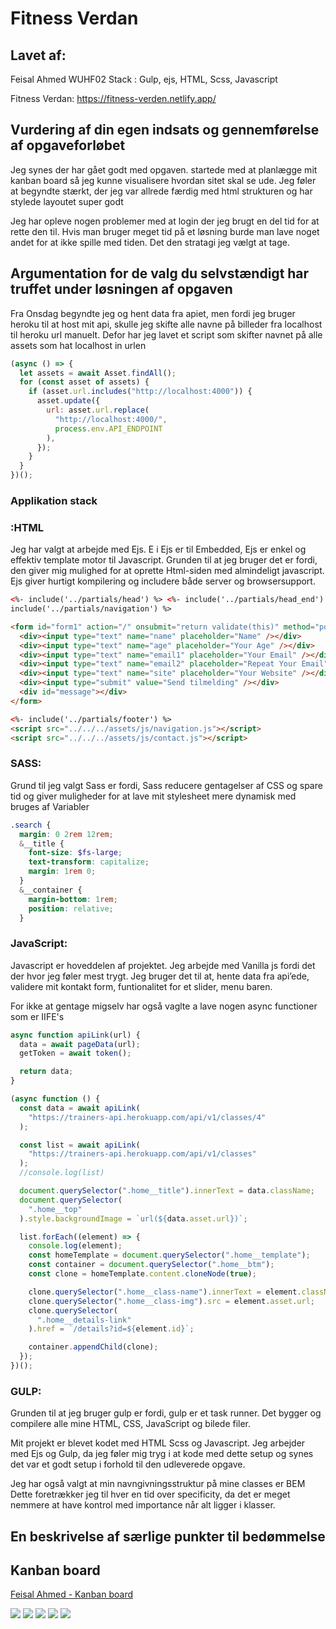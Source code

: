 # Fitness Verdan

## Lavet af:

Feisal Ahmed WUHF02
Stack : Gulp, ejs, HTML, Scss, Javascript

Fitness Verdan: https://fitness-verden.netlify.app/

## Vurdering af din egen indsats og gennemførelse af opgaveforløbet

Jeg synes der har gået godt med opgaven. startede med at planlægge mit kanban
board så jeg kunne visualisere hvordan sitet skal se ude. Jeg føler at begyndte stærkt, der jeg
var allrede færdig med html strukturen og har stylede layoutet super godt

Jeg har opleve nogen problemer med at login der
jeg brugt en del tid for at rette den til.
Hvis man bruger meget tid på et løsning burde man lave noget andet for at ikke
spille med tiden. Det den stratagi jeg vælgt at tage.

## Argumentation for de valg du selvstændigt har truffet under løsningen af opgaven

Fra Onsdag begyndte jeg og hent data fra apiet, men fordi jeg bruger heroku til
at host mit api, skulle jeg skifte alle navne på billeder fra localhost til
heroku url manuelt. Defor har jeg lavet et script som skifter navnet på alle assets som hat
localhost in urlen

```javascript
(async () => {
  let assets = await Asset.findAll();
  for (const asset of assets) {
    if (asset.url.includes("http://localhost:4000")) {
      asset.update({
        url: asset.url.replace(
          "http://localhost:4000/",
          process.env.API_ENDPOINT
        ),
      });
    }
  }
})();
```

### Applikation stack

### :HTML

Jeg har valgt at arbejde med Ejs. E i Ejs er til Embedded, Ejs er enkel og effektiv template motor til Javascript. Grunden til at jeg bruger det er fordi, den giver mig mulighed for at oprette Html-siden med almindeligt javascript. Ejs giver hurtigt kompilering og includere både server og browsersupport.

```html
<%- include('../partials/head') %> <%- include('../partials/head_end') %> <%-
include('../partials/navigation') %>

<form id="form1" action="/" onsubmit="return validate(this)" method="post">
  <div><input type="text" name="name" placeholder="Name" /></div>
  <div><input type="text" name="age" placeholder="Your Age" /></div>
  <div><input type="text" name="email1" placeholder="Your Email" /></div>
  <div><input type="text" name="email2" placeholder="Repeat Your Email" /></div>
  <div><input type="text" name="site" placeholder="Your Website" /></div>
  <div><input type="submit" value="Send tilmelding" /></div>
  <div id="message"></div>
</form>

<%- include('../partials/footer') %>
<script src="../../../assets/js/navigation.js"></script>
<script src="../../../assets/js/contact.js"></script>
```

### SASS:

Grund til jeg valgt Sass er fordi, Sass reducere gentagelser af CSS og spare tid og giver muligheder for at lave mit stylesheet mere dynamisk med bruges af Variabler

```scss
.search {
  margin: 0 2rem 12rem;
  &__title {
    font-size: $fs-large;
    text-transform: capitalize;
    margin: 1rem 0;
  }
  &__container {
    margin-bottom: 1rem;
    position: relative;
  }
```

### JavaScript:

Javascript er hoveddelen af projektet. Jeg arbejde med Vanilla js fordi det der
hvor jeg føler mest trygt. Jeg bruger det til at, hente data fra api’ede,
validere mit kontakt form, funtionalitet for et slider, menu baren.

For ikke at gentage migselv har også vaglte a lave nogen async functioner som er
IIFE's

```javascript
async function apiLink(url) {
  data = await pageData(url);
  getToken = await token();

  return data;
}
```

```javascript
(async function () {
  const data = await apiLink(
    "https://trainers-api.herokuapp.com/api/v1/classes/4"
  );

  const list = await apiLink(
    "https://trainers-api.herokuapp.com/api/v1/classes"
  );
  //console.log(list)

  document.querySelector(".home__title").innerText = data.className;
  document.querySelector(
    ".home__top"
  ).style.backgroundImage = `url(${data.asset.url})`;

  list.forEach((element) => {
    console.log(element);
    const homeTemplate = document.querySelector(".home__template");
    const container = document.querySelector(".home__btm");
    const clone = homeTemplate.content.cloneNode(true);

    clone.querySelector(".home__class-name").innerText = element.className;
    clone.querySelector(".home__class-img").src = element.asset.url;
    clone.querySelector(
      ".home__details-link"
    ).href = `/details?id=${element.id}`;

    container.appendChild(clone);
  });
})();
```

### GULP:

Grunden til at jeg bruger gulp er fordi, gulp er et task runner. Det bygger og
compilere alle mine HTML, CSS, JavaScript og bilede filer.

Mit projekt er blevet kodet med HTML Scss og Javascript. Jeg arbejder med Ejs og Gulp, da jeg føler mig tryg i at kode med dette setup og synes det var et godt setup i forhold til den udleverede opgave.

Jeg har også valgt at min navngivningsstruktur på mine classes er BEM Dette foretrækker jeg til hver en tid over specificity, da det er meget nemmere at have kontrol med importance når alt ligger i klasser.

## En beskrivelse af særlige punkter til bedømmelse

## Kanban board

[Feisal Ahmed - Kanban board](https://trello.com/b/es7X2qJ2/svendepr%C3%B8ve-kanban)

<img src="./src/images/kanban-day-1.PNG">
<img src="./src/images/kanban-day-2.PNG">
<img src="./src/images/kanban-day-3.PNG">
<img src="./src/images/kanban-day-4.PNG">
<img src="./src/images/kanban-day-5.PNG">
